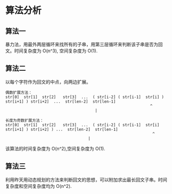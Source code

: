# 算法分析 #

## 算法一 ##
暴力法，用最外两层循环来找所有的子串，用第三层循环来判断该子串是否为回文。时间复杂度为 O(n^3), 空间复杂度为 O(1).

## 算法二 ##
以每个字符作为回文的中点，向两边扩展。
```
偶数扩展方法：
str[0]  str[1]  str[2]   str[3]  ...  ( str[i-2] ( str[i-1]  str[i] ) str[i+1] ) str[i+2]  ...  str[len-2]  str[len-1] 
                                                               ^
			      				       |

长度为奇数扩展方法：
str[0]  str[1]  str[2]   str[3]  ...  ( str[i-2] ( str[i-1]  str[i]  str[i+1] ) str[i+2] ) ...  str[len-2]  str[len-1] 
                                                                ^
							        |
```
该算法的时间复杂度为 O(n^2),空间复杂度为 O(1).

## 算法三 ##
利用昨天用动态规划的方法来判断回文的思想，可以附加求出最长回文子串。时间复杂度和空间复杂度均为 O(n^2).



